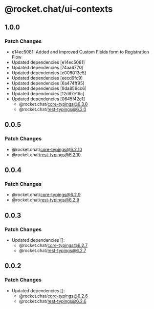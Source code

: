 # @rocket.chat/ui-contexts

## 1.0.0

### Patch Changes

- e14ec5081: Added and Improved Custom Fields form to Registration Flow
- Updated dependencies [e14ec5081]
- Updated dependencies [74aa6770]
- Updated dependencies [e006013e5]
- Updated dependencies [eecd9fc9]
- Updated dependencies [6a474ff95]
- Updated dependencies [9da856cc6]
- Updated dependencies [12d97e16c]
- Updated dependencies [0645f42e1]
  - @rocket.chat/core-typings@6.3.0
  - @rocket.chat/rest-typings@6.3.0

## 0.0.5

### Patch Changes

- @rocket.chat/core-typings@6.2.10
- @rocket.chat/rest-typings@6.2.10

## 0.0.4

### Patch Changes

- @rocket.chat/core-typings@6.2.9
- @rocket.chat/rest-typings@6.2.9

## 0.0.3

### Patch Changes

- Updated dependencies []:
  - @rocket.chat/core-typings@6.2.7
  - @rocket.chat/rest-typings@6.2.7

## 0.0.2

### Patch Changes

- Updated dependencies []:
  - @rocket.chat/core-typings@6.2.6
  - @rocket.chat/rest-typings@6.2.6
